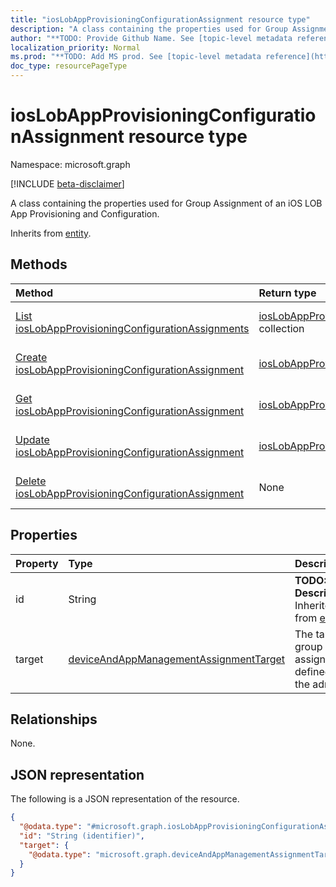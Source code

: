 ```yaml
---
title: "iosLobAppProvisioningConfigurationAssignment resource type"
description: "A class containing the properties used for Group Assignment of an iOS LOB App Provisioning and Configuration."
author: "**TODO: Provide Github Name. See [topic-level metadata reference](https://msgo.azurewebsites.net/add/document/guidelines/metadata.html#topic-level-metadata)**"
localization_priority: Normal
ms.prod: "**TODO: Add MS prod. See [topic-level metadata reference](https://msgo.azurewebsites.net/add/document/guidelines/metadata.html#topic-level-metadata)**"
doc_type: resourcePageType
---
```


# iosLobAppProvisioningConfigurationAssignment resource type

Namespace: microsoft.graph

[!INCLUDE [beta-disclaimer](../../includes/beta-disclaimer.md)]

A class containing the properties used for Group Assignment of an iOS LOB App Provisioning and Configuration.


Inherits from [entity](../resources/entity.md).

## Methods
|Method|Return type|Description|
|:---|:---|:---|
|[List iosLobAppProvisioningConfigurationAssignments](../api/ioslobappprovisioningconfigurationassignment-list.md)|[iosLobAppProvisioningConfigurationAssignment](../resources/ioslobappprovisioningconfigurationassignment.md) collection|Get a list of the [iosLobAppProvisioningConfigurationAssignment](../resources/ioslobappprovisioningconfigurationassignment.md) objects and their properties.|
|[Create iosLobAppProvisioningConfigurationAssignment](../api/ioslobappprovisioningconfigurationassignment-create.md)|[iosLobAppProvisioningConfigurationAssignment](../resources/ioslobappprovisioningconfigurationassignment.md)|Create a new [iosLobAppProvisioningConfigurationAssignment](../resources/ioslobappprovisioningconfigurationassignment.md) object.|
|[Get iosLobAppProvisioningConfigurationAssignment](../api/ioslobappprovisioningconfigurationassignment-get.md)|[iosLobAppProvisioningConfigurationAssignment](../resources/ioslobappprovisioningconfigurationassignment.md)|Read the properties and relationships of an [iosLobAppProvisioningConfigurationAssignment](../resources/ioslobappprovisioningconfigurationassignment.md) object.|
|[Update iosLobAppProvisioningConfigurationAssignment](../api/ioslobappprovisioningconfigurationassignment-update.md)|[iosLobAppProvisioningConfigurationAssignment](../resources/ioslobappprovisioningconfigurationassignment.md)|Update the properties of an [iosLobAppProvisioningConfigurationAssignment](../resources/ioslobappprovisioningconfigurationassignment.md) object.|
|[Delete iosLobAppProvisioningConfigurationAssignment](../api/ioslobappprovisioningconfigurationassignment-delete.md)|None|Deletes an [iosLobAppProvisioningConfigurationAssignment](../resources/ioslobappprovisioningconfigurationassignment.md) object.|

## Properties
|Property|Type|Description|
|:---|:---|:---|
|id|String|**TODO: Add Description** Inherited from [entity](../resources/entity.md).|
|target|[deviceAndAppManagementAssignmentTarget](../resources/deviceandappmanagementassignmenttarget.md)|The target group assignment defined by the admin.|

## Relationships
None.

## JSON representation
The following is a JSON representation of the resource.
<!-- {
  "blockType": "resource",
  "keyProperty": "id",
  "@odata.type": "microsoft.graph.iosLobAppProvisioningConfigurationAssignment",
  "baseType": "microsoft.graph.entity",
  "openType": false
}
-->
``` json
{
  "@odata.type": "#microsoft.graph.iosLobAppProvisioningConfigurationAssignment",
  "id": "String (identifier)",
  "target": {
    "@odata.type": "microsoft.graph.deviceAndAppManagementAssignmentTarget"
  }
}
```

